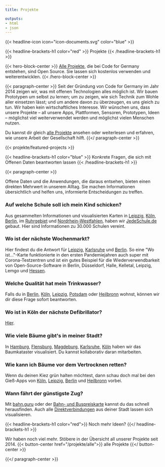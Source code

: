 ```yaml
---
title: Projekte

outputs:
- html
- json
---
```



{{< headline-icon icon="icon-documents.svg" color="blue" >}}

{{< headline-brackets-h1 color="red" >}}
Projekte
{{< /headline-brackets-h1 >}}

{{< hero-block-center >}}
[Alle Projekte](/projekte/alle), die bei Code for Germany entstehen, sind Open Source. Sie lassen sich kostenlos verwenden und weiterentwicklen.
{{< /hero-block-center >}}

{{< paragraph-center >}}
Seit der Gründung von Code for Germany im Jahr 2014 zeigen wir, was mit offenen Technologien alles möglich ist. Wir bauen Prototypen um selbst zu lernen; um zu zeigen, wie sich Technik zum Wohle aller einsetzen lässt; und um andere davon zu überzeugen, es uns gleich zu tun. Wir haben kein wirtschaftliches Interesse. Wir wünschen uns, dass unsere Projekte –  all unsere Apps, Plattformen, Sensoren, Prototypen, Ideen –  möglichst viel weiterverwendet werden und möglichst vielen Menschen nutzen.

Du kannst dir gleich [alle Projekte](/projekte/alle) ansehen oder weiterlesen und erfahren, wie unsere Arbeit der Gesellschaft hilft.
{{</ paragraph-center >}}


{{< projekte/featured-projects >}}

{{< headline-brackets-h1 color="blue"  >}}
Konkrete Fragen, die sich mit Offenen Daten beantworten lassen
{{< /headline-brackets-h1 >}}

{{< paragraph-center >}}

Offene Daten und die Anwendungen, die daraus entsehen, bieten einen
direkten Mehrwert in unserem Alltag. Sie machen Informationen
übersichtlich und helfen uns, informierte Entscheidungen zu treffen.  

### Auf welche Schule soll ich mein Kind schicken?

Aus gesammelten Informationen und visualisierten Karten
in [Leipzig](/projekte/le-kitas_und_schulen_in_leipzig/), [Köln](/projekte/cologne-schulen-in-koeln/),  [Berlin](/projekte/be-berliner-schulen/),
im [Ruhrgebiet](/projekte/schulradar-ruhrgebiet/) und [Nordrhein-Westfahlen](/projekte/schulen-in-nrw/),
haben wir [JedeSchule.de](https://jedeschule.de/) gebaut. Hier sind
Informationen zu 30.000 Schulen vereint.

### Wo ist der nächste Wochenmarkt?  

Hier findest du die Antwort
für [Leipzig](/projekte/le-woistmarkt/),  [Karlsruhe](/projekte/ka-woistmarkt/)  und  [Berlin](/projekte/be-woistmarkt/).
So eine "Wo ist..."-Karte funktionierte in den ersten Pandemiejahren
auch super mit  Corona-Testzentren  und ist ein gutes Beispiel für
die Wiederverwendbarkeit von Open-Source-Software in  Berlin,
Düsseldorf, Halle, Kelletal, Leipzig, Lemgo
und  [Hessen](/projekte/wo-ist-testzentrum/).

### Welche Qualität hat mein Trinkwasser?  

Falls du
in  [Berlin](/projekte/be-trinkwasser/),  [Köln](/projekte/trinkwasser/),  [Leipzig](/projekte/le-trinkwasser/),  [Potsdam](/projekte/p-trinkwasser/)  oder  [Heilbronn](/projekte/hn-trinkwasser/)  wohnst,
können wir dir diese Frage sofort beantworten.

### Wo ist in Köln der nächste Defibrillator?  

[Hier](/projekte/muc-defis/).

### Wie viele Bäume gibt's in meiner Stadt?  

In  [Hamburg](/projekte/hh-baumkataster/),  [Flensburg](/projekte/fl-open-trees-map/),  [Magdeburg](/projekte/magdeburg-baumfreunde-md/),  [Karlsruhe](/projekte/baumkataster/),  [Köln](/projekte/cologne-baumkataster/)  haben
wir das Baumkataster visualisiert. Du kannst kollaborativ daran
mitarbeiten.  

### Wie kann ich Bäume vor dem Vertrocknen retten?  

Wenn du deinen Kiez grün halten möchtest, dann schau doch mal bei
den Gieß-Apps
von [Köln](/projekte/cologne-giesst/),  [Leipzig](/projekte/le-giessdeinviertel/),  [Berlin](/projekte/grossstadtbaum/)  und  [Heilbronn](/projekte/hn-kastanienapp/)  vorbei.  

### Wann fährt der günstigste Zug?  

Mit [bahn.guru](https://bahn.guru/) oder der [Bahn- und
Buspreiskarte](https://codefor.de/projekte/pricemap-eu/) kannst du
das schnell herausfinden. Auch
alle [Direktverbindungen](https://codefor.de/projekte/zug-direktverbindungen/)  aus
deiner Stadt lassen sich visualisieren.

{{< headline-brackets-h1 color="red">}}
Noch mehr Ideen?
{{</ headline-brackets-h1 >}}

Wir haben noch viel mehr. Stöbere in der Übersicht all unserer Projekte seit 2014.
{{< button-center href="/projekte/alle">}}
alle Projekte
{{</ button-center >}}

{{</ paragraph-center >}}
